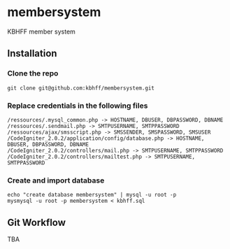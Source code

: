 membersystem
============

KBHFF member system

## Installation

### Clone the repo

```
git clone git@github.com:kbhff/membersystem.git
```

### Replace credentials in the following files

```
/ressources/.mysql_common.php -> HOSTNAME, DBUSER, DBPASSWORD, DBNAME
/ressources/.sendmail.php -> SMTPUSERNAME, SMTPPASSWORD
/ressources/ajax/smsscript.php -> SMSSENDER, SMSPASSWORD, SMSUSER
/CodeIgniter_2.0.2/application/config/database.php -> HOSTNAME, DBUSER, DBPASSWORD, DBNAME
/CodeIgniter_2.0.2/controllers/mail.php -> SMTPUSERNAME, SMTPPASSWORD
/CodeIgniter_2.0.2/controllers/mailtest.php -> SMTPUSERNAME, SMTPPASSWORD
```

### Create and import database

```
echo "create database membersystem" | mysql -u root -p
mysmysql -u root -p membersystem < kbhff.sql
```



## Git Workflow

TBA
